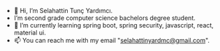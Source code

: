 - 👋 Hi, I’m Selahattin Tunç Yardımcı.
-  I’m second grade computer science bachelors degree student.
- 🌱 I’m currently learning spring boot, spring security, javascript, react, material ui.
- 📫 You can reach me with my email "selahattinyardmc@gmail.com".

<!---
SELO01234/SELO01234 is a ✨ special ✨ repository because its `README.md` (this file) appears on your GitHub profile.
You can click the Preview link to take a look at your changes.
--->
